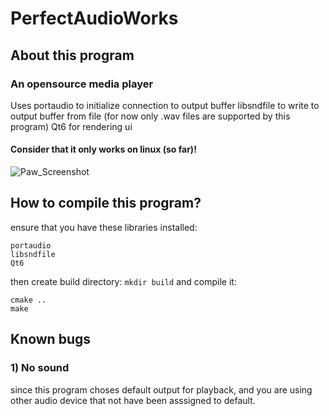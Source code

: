 # PerfectAudioWorks
## About this program
### An opensource media player
Uses portaudio to initialize connection to output buffer 
libsndfile to write to output buffer from file (for now only .wav files are supported by this program)
Qt6 for rendering ui
#### Consider that it only works on linux (so far)!
![Paw_Screenshot](https://cdn.discordapp.com/attachments/870025078828589098/1396640852608024577/image.png?ex=687ed2a7&is=687d8127&hm=f39b6c296c1180f6194177bb0d0ee04b4c2e456b866a90ccd10758a77d737e03&)
## How to compile this program?
ensure that you have these libraries installed:
```
portaudio
libsndfile
Qt6
```
then create build directory:
` mkdir build `
and compile it:
```
cmake ..
make
```
## Known bugs
### 1) No sound
since this program choses default output for playback, and you are using other audio device that not have been asssigned to default.
